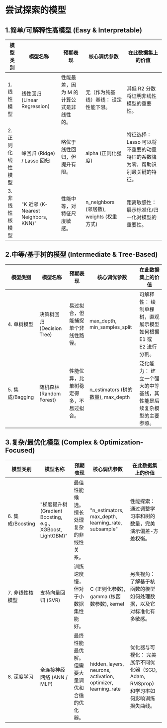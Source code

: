 # 尝试探索的模型

## 1.简单/可解释性高模型 (Easy & Interpretable)

|模型类别|模型名称|预期表现|核心调优参数|在此数据集上的价值|
|-------|--------|--------|----------|----------------|
|1. 线性模型|线性回归 (Linear Regression)|性能最差，因为 M 的计算公式是非线性的。|无（作为纯基线）基线： 设定性能下限。|其低 R2 分数将证明非线性模型的重要性。
|2. 正则化线性模型|岭回归 (Ridge) / Lasso 回归|略优于线性回归，但提升有限。|alpha (正则化强度)|特征选择： Lasso 可以将不重要的动量特征的系数降为零，帮助识别最关键的特征。
|3. 非线性核模型|"K 近邻 (K-Nearest Neighbors, KNN)"|性能中等，对特征尺度敏感。|n_neighbors (邻居数), weights (权重方式)|距离敏感性： 展示标准化/归一化对模型的重要性。

## 2.中等/基于树的模型 (Intermediate & Tree-Based)

|模型类别|模型名称|预期表现|核心调优参数|在此数据集上的价值|
|-------|--------|--------|----------|----------------|
|4. 单树模型|决策树回归 (Decision Tree)|易过拟合，但能捕捉单个非线性路径。|max_depth, min_samples_split|可解释性： 绘制单棵树，直观展示模型如何根据 E1 或 E2 进行分割。|
|5. 集成/Bagging|随机森林 (Random Forest)|性能优异，比单树稳定得多，不易过拟合。|n_estimators (树的数量), max_depth|泛化能力： 建立一个强大的中等基线，其性能是后续复杂模型的主要参照。|

## 3.复杂/最优化模型 (Complex & Optimization-Focused)

|模型类别|模型名称|预期表现|核心调优参数|在此数据集上的价值|
|-------|--------|--------|----------|----------------|
|6. 集成/Boosting|"梯度提升树 (Gradient Boosting, e.g., XGBoost, LightGBM)"|最佳性能候选。擅长处理复杂的非线性关系。|"n_estimators, max_depth, learning_rate, subsample"|性能探索： 通过调整学习率和树的数量，完美演示偏差-方差权衡。|
|7. 非线性核模型|支持向量回归 (SVR)|训练速度慢，但对于小数据集性能好。|C (正则化参数), gamma (核函数参数), kernel|另类视角： 了解基于核函数的模型如何处理数据，以及它对标准化有多敏感。|
|8. 深度学习|全连接神经网络 (ANN / MLP)|最终性能最优解。但需要大量调优和合适的优化器。|hidden_layers, neurons, activation, optimizer, learning_rate|优化器与可视化： 完美展示不同优化器（SGD, Adam, RMSprop）和学习率如何影响训练损失曲线。|